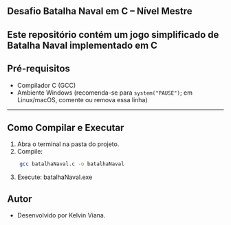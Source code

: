 ## Desafio Batalha Naval em C – Nível Mestre

## Este repositório contém um jogo simplificado de Batalha Naval implementado em C

## Pré-requisitos

- Compilador C (GCC)
- Ambiente Windows (recomenda-se para `system("PAUSE")`; em Linux/macOS, comente ou remova essa linha)

---

## Como Compilar e Executar

1. Abra o terminal na pasta do projeto.
2. Compile:

```bash
    gcc batalhaNaval.c -o batalhaNaval
```

3. Execute: batalhaNaval.exe

## Autor

- Desenvolvido por Kelvin Viana.
